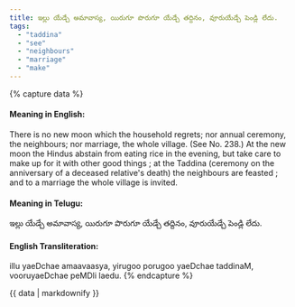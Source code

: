 ```yaml
---
title: ఇల్లు యేడ్చే అమావాస్య, యిరుగూ పొరుగూ యేడ్చే తద్దినం, వూరుయేడ్చే పెండ్లి లేదు.
tags:
  - "taddina"
  - "see"
  - "neighbours"
  - "marriage"
  - "make"
---
```


{% capture data %}
#### Meaning in English:
There is no new moon which the household regrets; nor annual ceremony, the neighbours; nor marriage, the whole village.
(See No. 238.)
At the new moon the Hindus abstain from eating rice in the evening, but take care to make up for it with other good things ; at the Taddina (ceremony on the anniversary of a deceased relative's death) the neighbours are feasted ; and to a marriage the whole village is invited.

#### Meaning in Telugu:
ఇల్లు యేడ్చే అమావాస్య, యిరుగూ పొరుగూ యేడ్చే తద్దినం, వూరుయేడ్చే పెండ్లి లేదు.

#### English Transliteration:
illu yaeDchae amaavaasya, yirugoo porugoo yaeDchae taddinaM, vooruyaeDchae peMDli laedu.
{% endcapture %}

<div class="notice">{{ data | markdownify }}</div>

